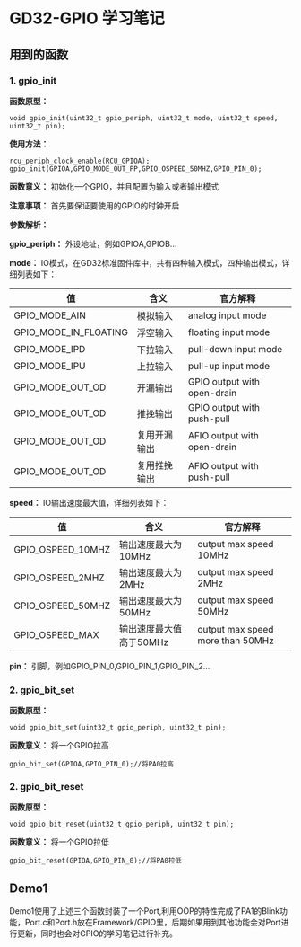 # GD32-GPIO 学习笔记

## 用到的函数

### **1. gpio_init**

**函数原型：**
  
    void gpio_init(uint32_t gpio_periph, uint32_t mode, uint32_t speed, uint32_t pin);

**使用方法：**

    rcu_periph_clock_enable(RCU_GPIOA);
    gpio_init(GPIOA,GPIO_MODE_OUT_PP,GPIO_OSPEED_50MHZ,GPIO_PIN_0);

**函数意义：** 初始化一个GPIO，并且配置为输入或者输出模式

**注意事项：** 首先要保证要使用的GPIO的时钟开启

**参数解析：**

**gpio_periph：** 外设地址，例如GPIOA,GPIOB...

**mode：** IO模式，在GD32标准固件库中，共有四种输入模式，四种输出模式，详细列表如下：

| 值                    | 含义         | 官方解释                    |
| --------------------- | ------------ | --------------------------- |
| GPIO_MODE_AIN         | 模拟输入     | analog input mode           |
| GPIO_MODE_IN_FLOATING | 浮空输入     | floating input mode         |
| GPIO_MODE_IPD         | 下拉输入     | pull-down input mode        |
| GPIO_MODE_IPU         | 上拉输入     | pull-up input mode          |
| GPIO_MODE_OUT_OD      | 开漏输出     | GPIO output with open-drain |
| GPIO_MODE_OUT_OD      | 推挽输出     | GPIO output with push-pull  |
| GPIO_MODE_OUT_OD      | 复用开漏输出 | AFIO output with open-drain |
| GPIO_MODE_OUT_OD      | 复用推挽输出 | AFIO output with push-pull  |

**speed：** IO输出速度最大值，详细列表如下：

| 值                | 含义                    | 官方解释                         |
| ----------------- | ----------------------- | -------------------------------- |
| GPIO_OSPEED_10MHZ | 输出速度最大为10MHz     | output max speed 10MHz           |
| GPIO_OSPEED_2MHZ  | 输出速度最大为2MHz      | output max speed 2MHz            |
| GPIO_OSPEED_50MHZ | 输出速度最大为50MHz     | output max speed 50MHz           |
| GPIO_OSPEED_MAX   | 输出速度最大值高于50MHz | output max speed more than 50MHz |

**pin：** 引脚，例如GPIO_PIN_0,GPIO_PIN_1,GPIO_PIN_2...

### **2. gpio_bit_set**

**函数原型：**
  
    void gpio_bit_set(uint32_t gpio_periph, uint32_t pin);

**函数意义：** 将一个GPIO拉高

    gpio_bit_set(GPIOA,GPIO_PIN_0);//将PA0拉高

### **2. gpio_bit_reset**

**函数原型：**
  
    void gpio_bit_reset(uint32_t gpio_periph, uint32_t pin);

**函数意义：** 将一个GPIO拉低

    gpio_bit_reset(GPIOA,GPIO_PIN_0);//将PA0拉低

## Demo1

Demo1使用了上述三个函数封装了一个Port,利用OOP的特性完成了PA1的Blink功能，Port.c和Port.h放在Framework/GPIO里，后期如果用到其他功能会对Port进行更新，同时也会对GPIO的学习笔记进行补充。
